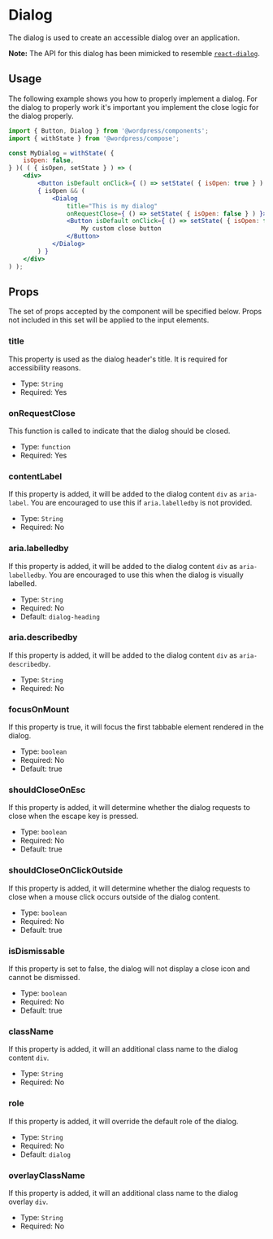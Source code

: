 # Dialog

The dialog is used to create an accessible dialog over an application.

**Note:** The API for this dialog has been mimicked to resemble [`react-dialog`](https://github.com/reactjs/react-dialog).

## Usage

The following example shows you how to properly implement a dialog. For the dialog to properly work it's important you implement the close logic for the dialog properly.

```jsx
import { Button, Dialog } from '@wordpress/components';
import { withState } from '@wordpress/compose';

const MyDialog = withState( {
	isOpen: false,
} )( ( { isOpen, setState } ) => (
	<div>
		<Button isDefault onClick={ () => setState( { isOpen: true } ) }>Open Dialog</Button>
		{ isOpen && (
			<Dialog
				title="This is my dialog"
				onRequestClose={ () => setState( { isOpen: false } ) }>
				<Button isDefault onClick={ () => setState( { isOpen: false } ) }>
					My custom close button
				</Button>
			</Dialog>
		) }
	</div>
) );
```

## Props

The set of props accepted by the component will be specified below.
Props not included in this set will be applied to the input elements.

### title

This property is used as the dialog header's title. It is required for accessibility reasons.

- Type: `String`
- Required: Yes

### onRequestClose

This function is called to indicate that the dialog should be closed.

- Type: `function`
- Required: Yes

### contentLabel

If this property is added, it will be added to the dialog content `div` as `aria-label`.
You are encouraged to use this if `aria.labelledby` is not provided.

- Type: `String`
- Required: No

### aria.labelledby

If this property is added, it will be added to the dialog content `div` as `aria-labelledby`.
You are encouraged to use this when the dialog is visually labelled.

- Type: `String`
- Required: No
- Default: `dialog-heading`

### aria.describedby

If this property is added, it will be added to the dialog content `div` as `aria-describedby`.

- Type: `String`
- Required: No

### focusOnMount

If this property is true, it will focus the first tabbable element rendered in the dialog.

- Type: `boolean`
- Required: No
- Default: true

### shouldCloseOnEsc

If this property is added, it will determine whether the dialog requests to close when the escape key is pressed.

- Type: `boolean`
- Required: No
- Default: true

### shouldCloseOnClickOutside

If this property is added, it will determine whether the dialog requests to close when a mouse click occurs outside of the dialog content.

- Type: `boolean`
- Required: No
- Default: true

### isDismissable

If this property is set to false, the dialog will not display a close icon and cannot be dismissed.

- Type: `boolean`
- Required: No
- Default: true

### className

If this property is added, it will an additional class name to the dialog content `div`.

- Type: `String`
- Required: No

### role

If this property is added, it will override the default role of the dialog.

- Type: `String`
- Required: No
- Default: `dialog`

### overlayClassName

If this property is added, it will an additional class name to the dialog overlay `div`.

- Type: `String`
- Required: No
